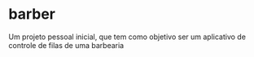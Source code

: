 # barber
Um projeto pessoal inicial, que tem como objetivo ser um aplicativo de controle de filas de uma barbearia
